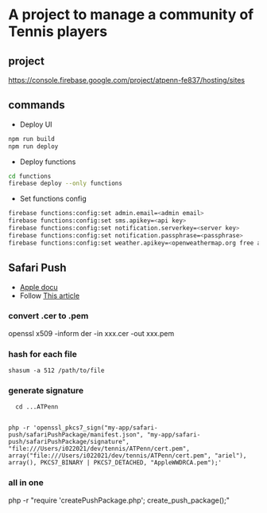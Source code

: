 # A project to manage a community of Tennis players

## project
https://console.firebase.google.com/project/atpenn-fe837/hosting/sites


## commands
- Deploy UI
```bash
npm run build
npm run deploy
```

- Deploy functions
```bash
cd functions 
firebase deploy --only functions
```

- Set functions config
```bash
firebase functions:config:set admin.email=<admin email>
firebase functions:config:set sms.apikey=<api key>
firebase functions:config:set notification.serverkey=<server key>
firebase functions:config:set notification.passphrase=<passphrase>
firebase functions:config:set weather.apikey=<openweathermap.org free apikey>

```


## Safari Push

- [Apple docu](https://developer.apple.com/library/archive/documentation/NetworkingInternet/Conceptual/NotificationProgrammingGuideForWebsites/PushNotifications/PushNotifications.html#//apple_ref/doc/uid/TP40013225-CH3-SW10)
- Follow [This article](https://rossbulat.medium.com/safari-push-notifications-complete-setup-ef57f19bbb89)

### convert .cer to .pem
openssl x509 -inform der -in xxx.cer -out xxx.pem

### hash for each file
`shasum -a 512 /path/to/file`

### generate signature
```
  cd ...ATPenn


php -r 'openssl_pkcs7_sign("my-app/safari-push/safariPushPackage/manifest.json", "my-app/safari-push/safariPushPackage/signature", "file:///Users/i022021/dev/tennis/ATPenn/cert.pem", array("file:///Users/i022021/dev/tennis/ATPenn/cert.pem", "ariel"), array(), PKCS7_BINARY | PKCS7_DETACHED, "AppleWWDRCA.pem");'
```

### all in one
php -r "require 'createPushPackage.php'; create_push_package();"